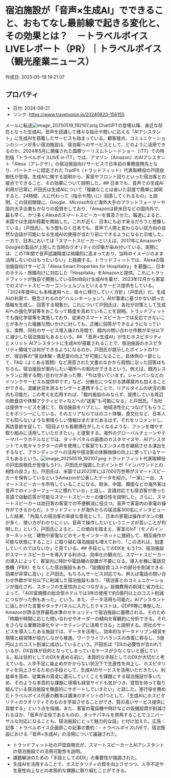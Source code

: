 # 宿泊施設が「音声×生成AI」でできること、おもてなし最前線で起きる変化と、その効果とは？　－トラベルボイスLIVEレポート（PR）｜トラベルボイス（観光産業ニュース）

作成日: 2025-05-19 19:21:07

## プロパティ

- 日付: 2024-08-21
- リンク: https://www.travelvoice.jp/20240820-156155

メールに転送![image_20250519_192107.png](../assets/image_20250519_192107.png)
ChatGPTの登場以降、身近な存在となった生成AI。音声を認識して様々な指示や問いに応える「AIアシスタント」に生成AIを搭載したサービスも始まっている。顧客接点、コミュニケーションのシーンが多い宿泊施設は、宿泊客へのサービスとして、どのように活用できるのか。2024年5月に開催された国際ツーリズムトレードショー（iTT）での特別版「トラベルボイスLIVE in iTT」では、アマゾン（Amazon）のAIアシスタント「Alexa（アレクサ）」の宿泊施設向けサービスで日本初の業務提携先となり、パートナーに認定された TradFit（トラッドフィット）代表取締役の戸田良樹氏が登壇。生成AIに関する説明から、客室やフロント回りといった宿泊客との接点でできること、その効果について説明した。## 日本でも、音声での生成AI利用が日常に
戸田氏は生成AIについて「複雑なことは省いた前提で簡単に説明すると、24時間、人に代わって（指示や問いに）回答してくれるもの」と説明。この技術開発に、Google、Microsoftなど海外大手のプラットフォーマーや国内大手企業もかなりの投資をしており、「Amazonは欧米日などの国内外で、最も早く、かつ多くAlexaのスマートスピーカーを普及させた。報道によると、米国では生成AI搭載を開始した。これが近く、日本にも必ず来るだろうと想像している」（戸田氏）。もう間もなく日本でも、音声で人間と変わらない双方向の自然な会話が可能になる生成AIの使用が当たり前にできるようになると示唆した。一方で、日本においては「スマートスピーカーといえば、2017年にAmazonやGoogleの製品が上陸した当時のクオリティの印象が染み付いている。実際には、この7年間で音声認識精度は飛躍的に高まっており、当時のイメージのまま活用しないのはもったいない」と指摘する。トラッドフィットでは、Alexaの宿泊施設向けサービス「Alexa Smart Properties for Hospitality」を基盤に、日本のホテル・旅館向けに対応した「Hospitalia」をAmazonと提供。これにトラッドフィットが独自で開発しているBtoB向け生成AIを載せ、2023年12月から客室でのスマートスピーカーコンシェルジュといえるサービス提供をしている。「2024年度中にも本格運用へと、徐々に移行していく方針」（戸田氏）だ。生成AIの利用で、懸念されるのが“ハルシネーション”。AIが事実に基づかない誤った情報を生成し、回答する現象だ。これについて戸田氏は、各社が対策として生成AIへの強化学習等をおこなって精度を高めていることを説明。トラッドフィットでも強化学習等を実施しており、従来のスマートスピーカーでは反応できないことが多かった複雑な問いかけに対しても、正確に回答ができるようになっている。実際、同社のサービス導入後2カ月間で、館内の問い合わせ件数が半分以下に減少した宿泊施設もあるという。## 「音声×生成AI」が生むホスピタリティとメリット
AIアシスタントに生成AIが搭載されることで、宿泊施設のホスピタリティ領域では何ができるようになるのか。戸田氏が提示したポイントの1つが、宿泊客の“宿泊体験・満足度の向上”が可能になること。具体例の一部として、FAQ（よくある質問）など用意された文書のなかから質問に沿った回答はもちろん、宿泊施設が案内したい場所への案内ができるという。例えば、館内レストランに関する問い合わせがあった際、「今は空いています。シャンパンなどのドリンクサービスも提供中です」など、分散化につながる誘導案内も加えることができる。混雑状況を測るセンサーと連携することで、リアルタイムの状況の案内も可能だ。この考えを応用すれば、「館内施設のみならず、提携している周辺の飲食店や体験アクティビティなどへの“送客”も可能になる」と戸田氏。「当社は提供サービスを通じて、宿泊施設をハブとし、地域活性化につなげてもらうことをポリシーにしている。そのエリアならではのコト体験、食文化など、日本人でも知らないような素晴らしい情報はまだまだあるはず。それをリコメンドし、再訪意欲を促して、1回目よりも長期滞在がしたくなるような、ファンを増やす取り組みに活用していただきたい」と提案する。海外のグローバルチェーンやテーマパークホテルなどでは、タッチパネルの画面のカスタマイズや、AIアシスタントで人気キャラクターの声を使用して客室でもエンタメ性を継続させる演出をするなど、ブランディングへの活用や宿泊客の体験価値の向上に使っているケースもあるという。![image_20250519_192107.png](../assets/image_20250519_192107.png)
トラッドフィット代表取締役の戸田良樹氏が登壇もう1つ、戸田氏が強調したポイントが「インバウンドとの相性の良さ」だ。戸田氏は、米国では2022年には7000万世帯がスマートスピーカーを保有しているというAmazonが公表したデータを紹介。「一家に一台、スマートスピーカーを所有していることになる。欧米、中国、韓国などの海外客は音声でのインターフェースに慣れている」と話し、言語対応でも宿泊客が使った言語で自動応答が可能なスマートスピーカーの優位性を説明した。さらに、スマートスピーカーは訪日客の客室での不便解消に役立つ。音声で客室内の家電の操作ができるからだ。トラッドフィットが海外からの宿泊客300名にインタビューした結果、「外国人の宿泊客の率直な意見として、日本の家電は操作ボタンの数が多く、使い方がわかりにくい。音声で操作したいというニーズが高いことが判明した」という。戸田氏によると、この傾向を踏まえ、客室のIoT（モノのインターネット化：建物や家電などのモノをインターネットに接続して、相互操作が可能な状態にすること）に取り組む宿泊施設も増えており、「この流れは、加速していくのではないか」と見ている。## 手段としてのDXを
もう1つ、宿泊施設がスマートスピーカーを導入する利点は、効率化の観点だ。スマートスピーカーの導入によって、客室内に時計や電話機の設置が不要になる。導入を機に電話交換機（PBX）をなくした宿泊施設もあり、「設備投資コストの部分を削減できる効果が非常に高い」と戸田氏。もちろんサービス対応でも、例えば電話の問い合わせ件数が半分以下に削減した宿泊施設もあり、「宿泊客とのコミュニケーションが強化され、スタッフの生産性向上につながる」。設備費用の削減と省力化によって、「400室規模の総合型ホテルでは3年の使用で約5億円以上のコスト削減につながった例もあった」という。また、データ活用も可能だ。AIアシスタントに話しかけた言葉やタッチパネルに入力したテキストは、GDPR等に準拠した、Amazonが誇る世界最高水準のセキュリティで宿泊施設に蓄積される。そのため「時期や時間に応じた問い合わせやオーダーの傾向を客観的に分析できる。それをさらなる業務効率化やマーケティングに活用できる」と説明する。同社のサービスを導入したある施設では、データを活用し、効率的なデータドリブン経営を現場と経営陣が協力しながら推進。ワークライフバランスの改善に寄与し、5億円以上のコスト削減に成功しているという。戸田氏は「DXの必要性が言われているが、DX自体が目的となってしまっているケースが少なくないと感じている。私は目的としてのDXを進める前に、本質的な手段としてのDXが大切だと考えている。人手不足に歯止めがかからない状況下で生産性を向上し、ホスピタリティを向上させるための手段として、生成AIのサービスを活用いただきたい。利益率を高め、従業員の賃金に還元していくことを課題とする宿泊施設が多いため、そのような本質的な課題に現場も経営サイドも気がつき、覚悟を持って取り組んでいる宿泊施設を徹底的にサポートしていきたい」と話した。進行役を務めたトラベルボイス代表の鶴本は講演のポイントの1つとして、「生成AIにホスピタリティのクオリティそのものを学習させることができ、質の高いサービス提供に貢献する」という点を指摘。また、客室の電話機や時計などの設備投資が削減されるほか、「音声が主役であるものの、タッチパネルを併用することでユニバーサルな対応になることも、宿泊施設にとって魅力的な話」と付け加えた。広告：記事：トラベルボイス企画部この記事の要約：- トラベルボイスLIVEで、宿泊施設における「音声×生成AI」の活用について議論された。
- トラッドフィット社の戸田良樹氏が、スマートスピーカーとAIアシスタントの宿泊施設での活用可能性を説明。
- 課題解決のための「手段としてのDX」の重要性が強調された。
- 生成AIを活用することで、ホスピタリティの質を向上させつつ、人手不足や生産性向上などの本質的な課題に取り組むことができる。
